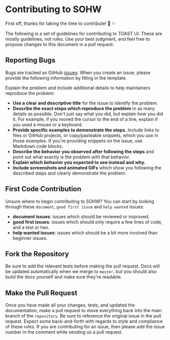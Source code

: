 # Contributing to SOHW

First off, thanks for taking the time to contribute! 🎉 ✨

The following is a set of guidelines for contributing to TOAST UI. These are mostly guidelines, not rules. Use your best judgment, and feel free to propose changes to this document in a pull request.

## Reporting Bugs
Bugs are tracked as GitHub [issues](https://github.com/SOHW/sohw.github.io/issues/). When you create an issue, please provide the following information by filling in the template.

Explain the problem and include additional details to help maintainers reproduce the problem:

* **Use a clear and descriptive title** for the issue to identify the problem.
* **Describe the exact steps which reproduce the problem** in as many details as possible. Don't just say what you did, but explain how you did it. For example, if you moved the cursor to the end of a line, explain if you used a mouse or a keyboard.
* **Provide specific examples to demonstrate the steps.** Include links to files or GitHub projects, or copy/pasteable snippets, which you use in those examples. If you're providing snippets on the issue, use Markdown code blocks.
* **Describe the behavior you observed after following the steps** and point out what exactly is the problem with that behavior.
* **Explain which behavior you expected to see instead and why.**
* **Include screenshots and animated GIFs** which show you following the described steps and clearly demonstrate the problem.

## First Code Contribution

Unsure where to begin contributing to SOHW? You can start by looking through these `document`, `good first issue` and `help wanted` issues:

* **document issues**: issues which should be reviewed or improved.
* **good first issues**: issues which should only require a few lines of code, and a test or two.
* **help wanted issues**: issues which should be a bit more involved than beginner issues.


## Fork the Repository

Be sure to add the relevant tests before making the pull request. Docs will be updated automatically when we merge to `master`, but you should also build the docs yourself and make sure they're readable.

## Make the Pull Request

Once you have made all your changes, tests, and updated the documentation, make a pull request to move everything back into the main branch of the `repository`. Be sure to reference the original issue in the pull request. Expect some back-and-forth with regards to style and compliance of these rules. If you are contributing for an issue, then please add the issue number in the comment while sending us a pull request.
